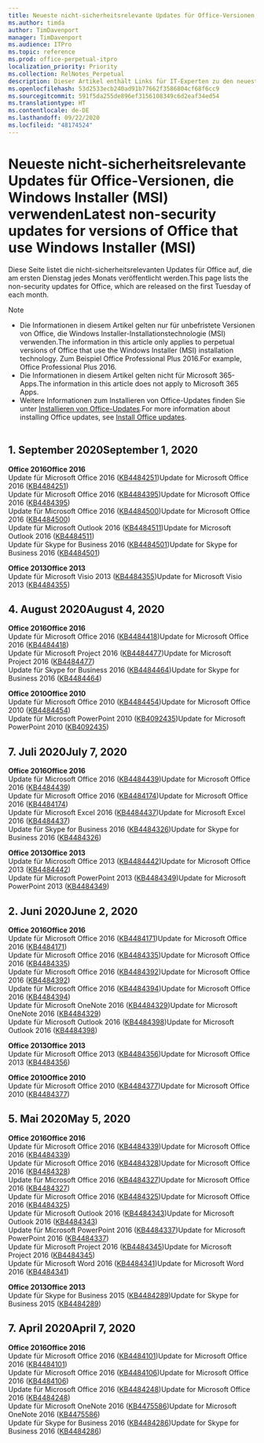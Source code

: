 ```yaml
---
title: Neueste nicht-sicherheitsrelevante Updates für Office-Versionen, die Windows Installer (MSI) verwenden
ms.author: timda
author: TimDavenport
manager: TimDavenport
ms.audience: ITPro
ms.topic: reference
ms.prod: office-perpetual-itpro
localization_priority: Priority
ms.collection: RelNotes_Perpetual
description: Dieser Artikel enthält Links für IT-Experten zu den neuesten nicht-sicherheitsrelevanten Updateinformationen für dauerhafte Versionen von Office 2016, Office 2013 und Office 2010
ms.openlocfilehash: 53d2533ecb240ad91b77662f3586804cf68f6cc9
ms.sourcegitcommit: 591f5da255de896ef3156108349c6d2eaf34ed54
ms.translationtype: HT
ms.contentlocale: de-DE
ms.lasthandoff: 09/22/2020
ms.locfileid: "48174524"
---
```

# <a name="latest-non-security-updates-for-versions-of-office-that-use-windows-installer-msi"></a><span data-ttu-id="8c176-103">Neueste nicht-sicherheitsrelevante Updates für Office-Versionen, die Windows Installer (MSI) verwenden</span><span class="sxs-lookup"><span data-stu-id="8c176-103">Latest non-security updates for versions of Office that use Windows Installer (MSI)</span></span>

<span data-ttu-id="8c176-104">Diese Seite listet die nicht-sicherheitsrelevanten Updates für Office auf, die am ersten Dienstag jedes Monats veröffentlicht werden.</span><span class="sxs-lookup"><span data-stu-id="8c176-104">This page lists the non-security updates for Office, which are released on the first Tuesday of each month.</span></span>

> [!NOTE]
> - <span data-ttu-id="8c176-105">Die Informationen in diesem Artikel gelten nur für unbefristete Versionen von Office, die Windows Installer-Installationstechnologie (MSI) verwenden.</span><span class="sxs-lookup"><span data-stu-id="8c176-105">The information in this article only applies to perpetual versions of Office that use the Windows Installer (MSI) installation technology.</span></span> <span data-ttu-id="8c176-106">Zum Beispiel Office Professional Plus 2016.</span><span class="sxs-lookup"><span data-stu-id="8c176-106">For example, Office Professional Plus 2016.</span></span>
> - <span data-ttu-id="8c176-107">Die Informationen in diesem Artikel gelten nicht für Microsoft 365-Apps.</span><span class="sxs-lookup"><span data-stu-id="8c176-107">The information in this article does not apply to Microsoft 365 Apps.</span></span>
> - <span data-ttu-id="8c176-108">Weitere Informationen zum Installieren von Office-Updates finden Sie unter [Installieren von Office-Updates](https://support.office.com/article/2ab296f3-7f03-43a2-8e50-46de917611c5).</span><span class="sxs-lookup"><span data-stu-id="8c176-108">For more information about installing Office updates, see [Install Office updates](https://support.office.com/article/2ab296f3-7f03-43a2-8e50-46de917611c5).</span></span>
<br/><br/>

## <a name="september-1-2020"></a><span data-ttu-id="8c176-109">1. September 2020</span><span class="sxs-lookup"><span data-stu-id="8c176-109">September 1, 2020</span></span>
<span data-ttu-id="8c176-110">**Office 2016**</span><span class="sxs-lookup"><span data-stu-id="8c176-110">**Office 2016**</span></span><br/>
<span data-ttu-id="8c176-111">Update für Microsoft Office 2016 ([KB4484251](https://support.microsoft.com/help/4484251))</span><span class="sxs-lookup"><span data-stu-id="8c176-111">Update for Microsoft Office 2016 ([KB4484251](https://support.microsoft.com/help/4484251))</span></span><br/>
<span data-ttu-id="8c176-112">Update für Microsoft Office 2016 ([KB4484395](https://support.microsoft.com/help/4484395))</span><span class="sxs-lookup"><span data-stu-id="8c176-112">Update for Microsoft Office 2016 ([KB4484395](https://support.microsoft.com/help/4484395))</span></span><br/> <span data-ttu-id="8c176-113">Update für Microsoft Office 2016 ([KB4484500](https://support.microsoft.com/help/4484500))</span><span class="sxs-lookup"><span data-stu-id="8c176-113">Update for Microsoft Office 2016 ([KB4484500](https://support.microsoft.com/help/4484500))</span></span> <br/>
<span data-ttu-id="8c176-114">Update für Microsoft Outlook 2016 ([KB4484511](https://support.microsoft.com/help/4484511))</span><span class="sxs-lookup"><span data-stu-id="8c176-114">Update for Microsoft Outlook 2016 ([KB4484511](https://support.microsoft.com/help/4484511))</span></span> <br/>
<span data-ttu-id="8c176-115">Update für Skype for Business 2016 ([KB4484501](https://support.microsoft.com/help/4484501))</span><span class="sxs-lookup"><span data-stu-id="8c176-115">Update for Skype for Business 2016 ([KB4484501](https://support.microsoft.com/help/4484501))</span></span> <br/>

<span data-ttu-id="8c176-116">**Office 2013**</span><span class="sxs-lookup"><span data-stu-id="8c176-116">**Office 2013**</span></span><br/>
<span data-ttu-id="8c176-117">Update für Microsoft Visio 2013 ([KB4484355](https://support.microsoft.com/help/4484355))</span><span class="sxs-lookup"><span data-stu-id="8c176-117">Update for Microsoft Visio 2013 ([KB4484355](https://support.microsoft.com/help/4484355))</span></span><br/>

## <a name="august-4-2020"></a><span data-ttu-id="8c176-118">4. August 2020</span><span class="sxs-lookup"><span data-stu-id="8c176-118">August 4, 2020</span></span>

<span data-ttu-id="8c176-119">**Office 2016**</span><span class="sxs-lookup"><span data-stu-id="8c176-119">**Office 2016**</span></span><br/>
<span data-ttu-id="8c176-120">Update für Microsoft Office 2016 ([KB4484418](https://support.microsoft.com/help/4484418))</span><span class="sxs-lookup"><span data-stu-id="8c176-120">Update for Microsoft Office 2016 ([KB4484418](https://support.microsoft.com/help/4484418))</span></span><br/> <span data-ttu-id="8c176-121">Update für Microsoft Project 2016 ([KB4484477](https://support.microsoft.com/help/4484477))</span><span class="sxs-lookup"><span data-stu-id="8c176-121">Update for Microsoft Project 2016 ([KB4484477](https://support.microsoft.com/help/4484477))</span></span><br/>
<span data-ttu-id="8c176-122">Update für Skype for Business 2016 ([KB4484464](https://support.microsoft.com/help/4484464))</span><span class="sxs-lookup"><span data-stu-id="8c176-122">Update for Skype for Business 2016 ([KB4484464](https://support.microsoft.com/help/4484464))</span></span><br/> 

<span data-ttu-id="8c176-123">**Office 2010**</span><span class="sxs-lookup"><span data-stu-id="8c176-123">**Office 2010**</span></span><br/>
<span data-ttu-id="8c176-124">Update für Microsoft Office 2010 ([KB4484454](https://support.microsoft.com/help/4484454))</span><span class="sxs-lookup"><span data-stu-id="8c176-124">Update for Microsoft Office 2010 ([KB4484454](https://support.microsoft.com/help/4484454))</span></span><br/> <span data-ttu-id="8c176-125">Update für Microsoft PowerPoint 2010 ([KB4092435](https://support.microsoft.com/help/4092435))</span><span class="sxs-lookup"><span data-stu-id="8c176-125">Update for Microsoft PowerPoint 2010 ([KB4092435](https://support.microsoft.com/help/4092435))</span></span><br/> 

## <a name="july-7-2020"></a><span data-ttu-id="8c176-126">7. Juli 2020</span><span class="sxs-lookup"><span data-stu-id="8c176-126">July 7, 2020</span></span>

<span data-ttu-id="8c176-127">**Office 2016**</span><span class="sxs-lookup"><span data-stu-id="8c176-127">**Office 2016**</span></span><br/>
<span data-ttu-id="8c176-128">Update für Microsoft Office 2016 ([KB4484439](https://support.microsoft.com/help/4484439))</span><span class="sxs-lookup"><span data-stu-id="8c176-128">Update for Microsoft Office 2016 ([KB4484439](https://support.microsoft.com/help/4484439))</span></span><br/> <span data-ttu-id="8c176-129">Update für Microsoft Office 2016 ([KB4484174](https://support.microsoft.com/help/4484174))</span><span class="sxs-lookup"><span data-stu-id="8c176-129">Update for Microsoft Office 2016 ([KB4484174](https://support.microsoft.com/help/4484174))</span></span><br/> <span data-ttu-id="8c176-130">Update für Microsoft Excel 2016 ([KB4484437](https://support.microsoft.com/help/4484437))</span><span class="sxs-lookup"><span data-stu-id="8c176-130">Update for Microsoft Excel 2016 ([KB4484437](https://support.microsoft.com/help/4484437))</span></span><br/>
<span data-ttu-id="8c176-131">Update für Skype for Business 2016 ([KB4484326](https://support.microsoft.com/help/4484326))</span><span class="sxs-lookup"><span data-stu-id="8c176-131">Update for Skype for Business 2016 ([KB4484326](https://support.microsoft.com/help/4484326))</span></span><br/> 

<span data-ttu-id="8c176-132">**Office 2013**</span><span class="sxs-lookup"><span data-stu-id="8c176-132">**Office 2013**</span></span><br/>
<span data-ttu-id="8c176-133">Update für Microsoft Office 2013 ([KB4484442](https://support.microsoft.com/help/4484442))</span><span class="sxs-lookup"><span data-stu-id="8c176-133">Update for Microsoft Office 2013 ([KB4484442](https://support.microsoft.com/help/4484442))</span></span><br/> <span data-ttu-id="8c176-134">Update für Microsoft PowerPoint 2013 ([KB4484349](https://support.microsoft.com/help/4484349))</span><span class="sxs-lookup"><span data-stu-id="8c176-134">Update for Microsoft PowerPoint 2013 ([KB4484349](https://support.microsoft.com/help/4484349))</span></span><br/> 


## <a name="june-2-2020"></a><span data-ttu-id="8c176-135">2. Juni 2020</span><span class="sxs-lookup"><span data-stu-id="8c176-135">June 2, 2020</span></span>

<span data-ttu-id="8c176-136">**Office 2016**</span><span class="sxs-lookup"><span data-stu-id="8c176-136">**Office 2016**</span></span><br/>
<span data-ttu-id="8c176-137">Update für Microsoft Office 2016 ([KB4484171](https://support.microsoft.com/help/4484171))</span><span class="sxs-lookup"><span data-stu-id="8c176-137">Update for Microsoft Office 2016 ([KB4484171](https://support.microsoft.com/help/4484171))</span></span><br/> <span data-ttu-id="8c176-138">Update für Microsoft Office 2016 ([KB4484335](https://support.microsoft.com/help/4484335))</span><span class="sxs-lookup"><span data-stu-id="8c176-138">Update for Microsoft Office 2016 ([KB4484335](https://support.microsoft.com/help/4484335))</span></span><br/> <span data-ttu-id="8c176-139">Update für Microsoft Office 2016 ([KB4484392](https://support.microsoft.com/help/4484392))</span><span class="sxs-lookup"><span data-stu-id="8c176-139">Update for Microsoft Office 2016 ([KB4484392](https://support.microsoft.com/help/4484392))</span></span><br/> <span data-ttu-id="8c176-140">Update für Microsoft Office 2016 ([KB4484394](https://support.microsoft.com/help/4484394))</span><span class="sxs-lookup"><span data-stu-id="8c176-140">Update for Microsoft Office 2016 ([KB4484394](https://support.microsoft.com/help/4484394))</span></span><br/> <span data-ttu-id="8c176-141">Update für Microsoft OneNote 2016 ([KB4484329](https://support.microsoft.com/help/4484329))</span><span class="sxs-lookup"><span data-stu-id="8c176-141">Update for Microsoft OneNote 2016 ([KB4484329](https://support.microsoft.com/help/4484329))</span></span><br/>
<span data-ttu-id="8c176-142">Update für Microsoft Outlook 2016 ([KB4484398](https://support.microsoft.com/help/4484398))</span><span class="sxs-lookup"><span data-stu-id="8c176-142">Update for Microsoft Outlook 2016 ([KB4484398](https://support.microsoft.com/help/4484398))</span></span><br/> 

<span data-ttu-id="8c176-143">**Office 2013**</span><span class="sxs-lookup"><span data-stu-id="8c176-143">**Office 2013**</span></span><br/>
<span data-ttu-id="8c176-144">Update für Microsoft Office 2013 ([KB4484356](https://support.microsoft.com/help/4484356))</span><span class="sxs-lookup"><span data-stu-id="8c176-144">Update for Microsoft Office 2013 ([KB4484356](https://support.microsoft.com/help/4484356))</span></span><br/> 

<span data-ttu-id="8c176-145">**Office 2010**</span><span class="sxs-lookup"><span data-stu-id="8c176-145">**Office 2010**</span></span><br/>
<span data-ttu-id="8c176-146">Update für Microsoft Office 2010 ([KB4484377](https://support.microsoft.com/help/4484377))</span><span class="sxs-lookup"><span data-stu-id="8c176-146">Update for Microsoft Office 2010 ([KB4484377](https://support.microsoft.com/help/4484377))</span></span><br/> 


## <a name="may-5-2020"></a><span data-ttu-id="8c176-147">5. Mai 2020</span><span class="sxs-lookup"><span data-stu-id="8c176-147">May 5, 2020</span></span>

<span data-ttu-id="8c176-148">**Office 2016**</span><span class="sxs-lookup"><span data-stu-id="8c176-148">**Office 2016**</span></span><br/>
<span data-ttu-id="8c176-149">Update für Microsoft Office 2016 ([KB4484339](https://support.microsoft.com/help/4484339))</span><span class="sxs-lookup"><span data-stu-id="8c176-149">Update for Microsoft Office 2016 ([KB4484339](https://support.microsoft.com/help/4484339))</span></span><br/> <span data-ttu-id="8c176-150">Update für Microsoft Office 2016 ([KB4484328](https://support.microsoft.com/help/4484328))</span><span class="sxs-lookup"><span data-stu-id="8c176-150">Update for Microsoft Office 2016 ([KB4484328](https://support.microsoft.com/help/4484328))</span></span><br/> <span data-ttu-id="8c176-151">Update für Microsoft Office 2016 ([KB4484327](https://support.microsoft.com/help/4484327))</span><span class="sxs-lookup"><span data-stu-id="8c176-151">Update for Microsoft Office 2016 ([KB4484327](https://support.microsoft.com/help/4484327))</span></span><br/> <span data-ttu-id="8c176-152">Update für Microsoft Office 2016 ([KB4484325](https://support.microsoft.com/help/4484325))</span><span class="sxs-lookup"><span data-stu-id="8c176-152">Update for Microsoft Office 2016 ([KB4484325](https://support.microsoft.com/help/4484325))</span></span><br/> <span data-ttu-id="8c176-153">Update für Microsoft Outlook 2016 ([KB4484343](https://support.microsoft.com/help/4484343))</span><span class="sxs-lookup"><span data-stu-id="8c176-153">Update for Microsoft Outlook 2016 ([KB4484343](https://support.microsoft.com/help/4484343))</span></span><br/> <span data-ttu-id="8c176-154">Update für Microsoft PowerPoint 2016 ([KB4484337](https://support.microsoft.com/help/4484337))</span><span class="sxs-lookup"><span data-stu-id="8c176-154">Update for Microsoft PowerPoint 2016 ([KB4484337](https://support.microsoft.com/help/4484337))</span></span><br/> <span data-ttu-id="8c176-155">Update für Microsoft Project 2016 ([KB4484345](https://support.microsoft.com/help/4484345))</span><span class="sxs-lookup"><span data-stu-id="8c176-155">Update for Microsoft Project 2016 ([KB4484345](https://support.microsoft.com/help/4484345))</span></span><br/> <span data-ttu-id="8c176-156">Update für Microsoft Word 2016 ([KB4484341](https://support.microsoft.com/help/4484341))</span><span class="sxs-lookup"><span data-stu-id="8c176-156">Update for Microsoft Word 2016 ([KB4484341](https://support.microsoft.com/help/4484341))</span></span><br/> 


<span data-ttu-id="8c176-157">**Office 2013**</span><span class="sxs-lookup"><span data-stu-id="8c176-157">**Office 2013**</span></span><br/>
<span data-ttu-id="8c176-158">Update für Skype for Business 2015 ([KB4484289](https://support.microsoft.com/help/4484289))</span><span class="sxs-lookup"><span data-stu-id="8c176-158">Update for Skype for Business 2015 ([KB4484289](https://support.microsoft.com/help/4484289))</span></span><br/>

## <a name="april-7-2020"></a><span data-ttu-id="8c176-159">7. April 2020</span><span class="sxs-lookup"><span data-stu-id="8c176-159">April 7, 2020</span></span>

<span data-ttu-id="8c176-160">**Office 2016**</span><span class="sxs-lookup"><span data-stu-id="8c176-160">**Office 2016**</span></span><br/>
<span data-ttu-id="8c176-161">Update für Microsoft Office 2016 ([KB4484101](https://support.microsoft.com/help/4484101))</span><span class="sxs-lookup"><span data-stu-id="8c176-161">Update for Microsoft Office 2016 ([KB4484101](https://support.microsoft.com/help/4484101))</span></span><br/>
<span data-ttu-id="8c176-162">Update für Microsoft Office 2016 ([KB4484106](https://support.microsoft.com/help/4484106))</span><span class="sxs-lookup"><span data-stu-id="8c176-162">Update for Microsoft Office 2016 ([KB4484106](https://support.microsoft.com/help/4484106))</span></span><br/>
<span data-ttu-id="8c176-163">Update für Microsoft Office 2016 ([KB4484248](https://support.microsoft.com/help/4484248))</span><span class="sxs-lookup"><span data-stu-id="8c176-163">Update for Microsoft Office 2016 ([KB4484248](https://support.microsoft.com/help/4484248))</span></span><br/>
<span data-ttu-id="8c176-164">Update für Microsoft OneNote 2016 ([KB4475586](https://support.microsoft.com/help/4475586))</span><span class="sxs-lookup"><span data-stu-id="8c176-164">Update for Microsoft OneNote 2016 ([KB4475586](https://support.microsoft.com/help/4475586))</span></span><br/>
<span data-ttu-id="8c176-165">Update für Skype for Business 2016 ([KB4484286](https://support.microsoft.com/help/4484286))</span><span class="sxs-lookup"><span data-stu-id="8c176-165">Update for Skype for Business 2016 ([KB4484286](https://support.microsoft.com/help/4484286))</span></span> <br/>

<br/>

 
